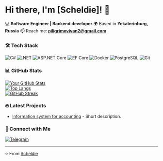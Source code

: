 # Hi there, I'm [Scheldie]! 👋

💻 **Software Engineer | Backend developer**
🌍 Based in **Yekaterinburg, Russia**
📫 Reach me: **piligrimovivan2@gmail.com**  

### 🛠️ Tech Stack
![C#](https://img.shields.io/badge/C%23-239120?style=for-the-badge&logo=c-sharp&logoColor=white)
![.NET](https://img.shields.io/badge/.NET-512BD4?style=for-the-badge&logo=dotnet&logoColor=white)
![ASP.NET Core](https://img.shields.io/badge/ASP.NET_Core-512BD4?style=for-the-badge&logo=.net&logoColor=white)
![EF Core](https://img.shields.io/badge/Entity_Framework_Core-512BD4?style=for-the-badge&logo=.net&logoColor=white)
![Docker](https://img.shields.io/badge/Docker-2496ED?style=for-the-badge&logo=docker&logoColor=white)
![PostgreSQL](https://img.shields.io/badge/PostgreSQL-4169E1?style=for-the-badge&logo=postgresql&logoColor=white)
![Git](https://img.shields.io/badge/Git-F05032?style=for-the-badge&logo=git&logoColor=white)

### 📊 GitHub Stats
[![Your GitHub Stats](https://github-readme-stats.vercel.app/api?username=Scheldie&show_icons=true&theme=radical)](https://github.com/Scheldie)  
[![Top Langs](https://github-readme-stats.vercel.app/api/top-langs/?username=Scheldie&layout=compact&theme=radical)](https://github.com/Scheldie)  
[![GitHub Streak](https://streak-stats.demolab.com?user=Scheldie&theme=radical)](https://git.io/streak-stats)  

### 🔥 Latest Projects
- [Information system for accounting](https://github.com/Scheldie/CSHARP-WinFroms-Information-system-for-accounting-of-goods-) - Short description.


### 🤝 Connect with Me
[![Telegram](https://img.shields.io/badge/Telegram-2CA5E0?style=flat&logo=telegram&logoColor=white)](https://t.me/shizxid2)

---

⭐ From [Scheldie](https://github.com/Scheldie)
